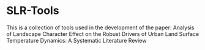 # SLR-Tools
This is a collection of tools used in the development of the paper: Analysis of Landscape Character Effect on the Robust Drivers of Urban Land Surface Temperature Dynamics: A Systematic Literature Review
